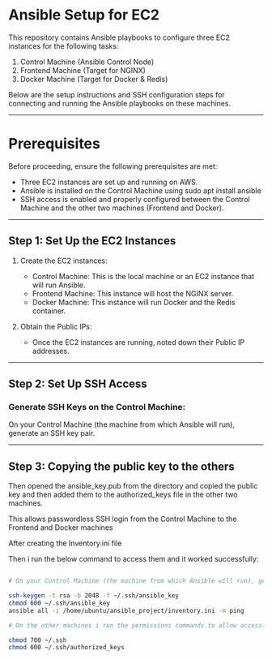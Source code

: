 # Ansible Setup for EC2

This repository contains Ansible playbooks to configure three EC2 instances for the following tasks:

1. Control Machine (Ansible Control Node)
2. Frontend Machine (Target for NGINX)
3. Docker Machine (Target for Docker & Redis)

Below are the setup instructions and SSH configuration steps for connecting and running the Ansible playbooks on these machines.

---

# Prerequisites

Before proceeding, ensure the following prerequisites are met:

- Three EC2 instances are set up and running on AWS.
- Ansible is installed on the Control Machine using sudo apt install ansible
- SSH access is enabled and properly configured between the Control Machine and the other two machines (Frontend and Docker).

---

## Step 1: Set Up the EC2 Instances

1. Create the EC2 instances:
   - Control Machine: This is the local machine or an EC2 instance that will run Ansible.
   - Frontend Machine: This instance will host the NGINX server.
   - Docker Machine: This instance will run Docker and the Redis container.

2. Obtain the Public IPs:
   - Once the EC2 instances are running, noted down their Public IP addresses. 

---

## Step 2: Set Up SSH Access

### Generate SSH Keys on the Control Machine:

On your Control Machine (the machine from which Ansible will run), generate an SSH key pair.


---

## Step 3:  Copying the public key to the others

Then opened the ansible_key.pub from the directory and copied the public key and then added them to the authorized_keys file in the other two machines.

This allows passwordless SSH login from the Control Machine to the Frontend and Docker machines

After creating the Inventory.ini file 

Then i run the below command to access them and it worked successfully:

```bash

# On your Control Machine (the machine from which Ansible will run), generate an SSH key pair by running the following command:

ssh-keygen -t rsa -b 2048 -f ~/.ssh/ansible_key
chmod 600 ~/.ssh/ansible_key
ansible all -i /home/ubuntu/ansible_project/inventory.ini -m ping

# On the other machines i run the permissions commands to allow access:

chmod 700 ~/.ssh
chmod 600 ~/.ssh/authorized_keys


